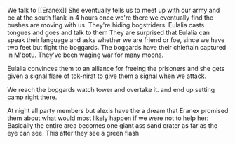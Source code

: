 We talk to [[Eranex]]
She eventually tells us to meet up with our army and be at the south flank in 4 hours
once we're there we eventually find the bushes are moving with us. They're hiding bogstriders. 
Eulalia casts tongues and goes and talk to them
They are surprised that Eulalia can speak their language and asks whether we are friend or foe, since we have two feet but fight the boggards.
The boggards have their chieftain captured in M'botu. They've been waging war for many moons. 

Eulalia convinces them to an alliance for freeing the prisoners and she gets given a signal flare of tok-nirat to give them a signal when we attack. 

We reach the boggards watch tower and overtake it. and end up setting camp right there. 

At night all party members but alexis have the a dream that Eranex promised them about what would most likely happen if we were not to help her: Basically the entire area becomes one giant ass sand crater as far as the eye can see. This after they see a green flash